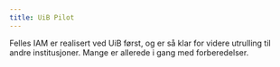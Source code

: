 ```yaml
---
title: UiB Pilot
---
```


Felles IAM er realisert ved UiB først, og er så klar for videre utrulling til andre institusjoner. Mange er allerede i gang med forberedelser.


